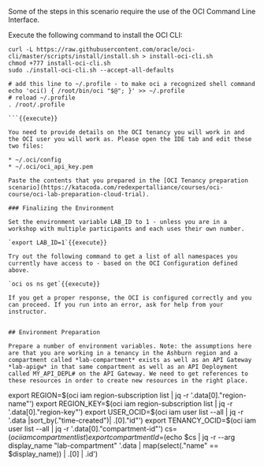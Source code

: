 Some of the steps in this scenario require the use of the OCI Command Line Interface. 

Execute the following command to install the OCI CLI:
```
curl -L https://raw.githubusercontent.com/oracle/oci-cli/master/scripts/install/install.sh > install-oci-cli.sh
chmod +777 install-oci-cli.sh
sudo ./install-oci-cli.sh --accept-all-defaults

# add this line to ~/.profile - to make oci a recognized shell command
echo 'oci() { /root/bin/oci "$@"; }' >> ~/.profile
# reload ~/.profile
. /root/.profile

```{{execute}}

You need to provide details on the OCI tenancy you will work in and the OCI user you will work as. Please open the IDE tab and edit these two files:

* ~/.oci/config
* ~/.oci/oci_api_key.pem

Paste the contents that you prepared in the [OCI Tenancy preparation scenario](https://katacoda.com/redexpertalliance/courses/oci-course/oci-lab-preparation-cloud-trial). 

### Finalizing the Environment 

Set the environment variable LAB_ID to 1 - unless you are in a workshop with multiple participants and each uses their own number.

`export LAB_ID=1`{{execute}}

Try out the following command to get a list of all namespaces you currently have access to - based on the OCI Configuration defined above.

`oci os ns get`{{execute}} 

If you get a proper response, the OCI is configured correctly and you can proceed. If you run into an error, ask for help from your instructor.


## Environment Preparation

Prepare a number of environment variables. Note: the assumptions here are that you are working in a tenancy in the Ashburn region and a compartment called *lab-compartment* exists as well as an API Gateway *lab-apigw* in that same compartment as well as an API Deployment called MY_API_DEPL# on the API Gateway. We need to get references to these resources in order to create new resources in the right place.  

```
export REGION=$(oci iam region-subscription list | jq -r '.data[0]."region-name"')
export REGION_KEY=$(oci iam region-subscription list | jq -r '.data[0]."region-key"')
export USER_OCID=$(oci iam user list --all | jq -r  '.data |sort_by(."time-created")| .[0]."id"')
export TENANCY_OCID=$(oci iam user list --all | jq -r  '.data[0]."compartment-id"') 
cs=$(oci iam compartment list)
export compartmentId=$(echo $cs | jq -r --arg display_name "lab-compartment" '.data | map(select(."name" == $display_name)) | .[0] | .id')
```{{execute}}





